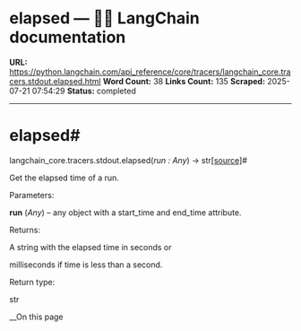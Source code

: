 # elapsed — 🦜🔗 LangChain  documentation

**URL:** https://python.langchain.com/api_reference/core/tracers/langchain_core.tracers.stdout.elapsed.html
**Word Count:** 38
**Links Count:** 135
**Scraped:** 2025-07-21 07:54:29
**Status:** completed

---

# elapsed\#

langchain\_core.tracers.stdout.elapsed\(_run : Any_\) → str[\[source\]](https://python.langchain.com/api_reference/_modules/langchain_core/tracers/stdout.html#elapsed)\#     

Get the elapsed time of a run.

Parameters:     

**run** \(_Any_\) – any object with a start\_time and end\_time attribute.

Returns:     

A string with the elapsed time in seconds or     

milliseconds if time is less than a second.

Return type:     

str

__On this page